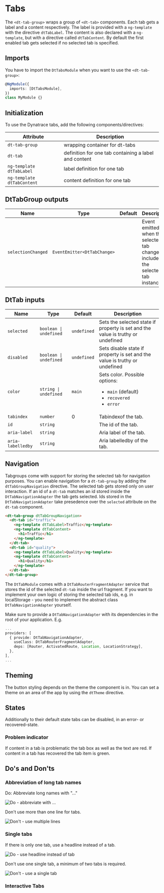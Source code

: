 # Tabs

The `<dt-tab-group>` wraps a group of `<dt-tab>` components. Each tab gets a
label and a content respectively. The label is provided with a `ng-template`
with the directive `dtTabLabel`. The content is also declared with a
`ng-template`, but with a directive called `dtTabContent`. By default the first
enabled tab gets selected if no selected tab is specified.

<ba-live-example name="DtExampleTabsDefault"></ba-live-example>

## Imports

You have to import the `DtTabsModule` when you want to use the `<dt-tab-group>`:

```typescript
@NgModule({
  imports: [DtTabsModule],
})
class MyModule {}
```

## Initialization

To use the Dynatrace tabs, add the following components/directives:

| Attribute                  | Description                                           |
| -------------------------- | ----------------------------------------------------- |
| `dt-tab-group`             | wrapping container for dt-tabs                        |
| `dt-tab`                   | definition for one tab containing a label and content |
| `ng-template dtTabLabel`   | label definition for one tab                          |
| `ng-template dtTabContent` | content definition for one tab                        |

## DtTabGroup outputs

| Name               | Type                        | Default | Description                                                                     |
| ------------------ | --------------------------- | ------- | ------------------------------------------------------------------------------- |
| `selectionChanged` | `EventEmitter<DtTabChange>` |         | Event emitted when the selected tab changes, includes the selected tab instance |

## DtTab inputs

| Name              | Type                   | Default     | Description                                                                                                                           |
| ----------------- | ---------------------- | ----------- | ------------------------------------------------------------------------------------------------------------------------------------- |
| `selected`        | `boolean \| undefined` | `undefined` | Sets the selected state if property is set and the value is truthy or undefined                                                       |
| `disabled`        | `boolean \| undefined` | `undefined` | Sets disable state if property is set and the value is truthy or undefined                                                            |
| `color`           | `string \| undefined`  | `main`      | Sets color. Possible options: <ul><li><code>main</code> (default)</li><li><code>recovered</code></li><li><code>error</code></li></ul> |
| `tabindex`        | `number`               | 0           | Tabindexof the tab.                                                                                                                   |
| `id`              | `string`               |             | The id of the tab.                                                                                                                    |
| `aria-label`      | `string`               |             | Aria label of the tab.                                                                                                                |
| `aria-labelledby` | `string`               |             | Aria labelledby of the tab.                                                                                                           |

## Navigation

Tabgroups come with support for storing the selected tab for navigation
purposes. You can enable navigation for a `dt-tab-group` by adding the
`dtTabGroupNavigation` directive. The selected tab gets stored only on user
interaction. If an id of a `dt-tab` matches an id stored inside the
`DtTabNavigationAdapter` the tab gets selected. Ids stored in the
`DtTabNavigationAdapter` take presedence over the `selected` attribute on the
`dt-tab` component.

```html
<dt-tab-group dtTabGroupNavigation>
  <dt-tab id="traffic">
    <ng-template dtTabLabel>Traffic</ng-template>
    <ng-template dtTabContent>
      <h1>Traffic</h1>
    </ng-template>
  </dt-tab>
  <dt-tab id="quality">
    <ng-template dtTabLabel>Quality</ng-template>
    <ng-template dtTabContent>
      <h1>Quality</h1>
    </ng-template>
  </dt-tab>
</dt-tab-group>
```

The `DtTabModule` comes with a `DtTabRouterFragmentAdapter` service that stores
the id of the selected `dt-tab` inside the url fragment. If you want to
implement your own logic of storing the selected tab ids, e.g. in localStorage -
you need to implement the abstract class `DtTabNavigationAdapter` yourself.

Make sure to provide a `DtTabNavigationAdapter` with its dependencies in the
root of your application. E.g.

```typescript
...
providers: [
  { provide: DtTabNavigationAdapter,
    useClass: DtTabRouterFragmentAdapter,
    deps: [Router, ActivatedRoute, Location, LocationStrategy],
  },
],
...
```

## Theming

The button styling depends on the theme the component is in. You can set a theme
on an area of the app by using the `dtTheme` directive.

## States

Additionally to their default state tabs can be disabled, in an error- or
recovered-state.

<ba-live-example name="DtExampleTabsDefault"></ba-live-example>

### Problem indicator

If content in a tab is problematic the tab box as well as the text are red. If
content in a tab has recovered the tab item is green.

<ba-live-example name="DtExampleTabsDynamic"></ba-live-example>

## Do's and Don'ts

### Abbreviation of long tab names

Do: Abbreviate long names with "..."

![Do - abbreviate with ...](https://d24pvdz4mvzd04.cloudfront.net/test/tab-abbreviation-do-324-bbb38d763f.png)

Don't use more than one line for tabs.

![Don't - use multiple lines](https://d24pvdz4mvzd04.cloudfront.net/test/tab-abbreviation-dont-324-2beb0e2685.png)

### Single tabs

If there is only one tab, use a headline instead of a tab.

![Do - use headline instead of tab](https://d24pvdz4mvzd04.cloudfront.net/test/tab-single-do-290-f105648d41.png)

Don't use one single tab, a minimum of two tabs is required.

![Don't - use a single tab](https://d24pvdz4mvzd04.cloudfront.net/test/tab-single-dont-290-7282424245.png)

### Interactive Tabs

<ba-live-example name="DtExampleTabsInteractive"></ba-live-example>
